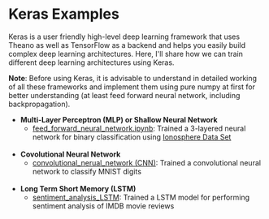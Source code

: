 # Keras Examples

Keras is a user friendly high-level deep learning framework that uses Theano as well as TensorFlow as a backend and helps you easily build complex deep learning architectures. Here, I'll share how we can train different deep learning architectures using Keras.

**Note**: Before using Keras, it is advisable to understand in detailed working of all these frameworks and implement them using pure numpy at first for better understanding (at least feed forward neural network, including backpropagation).

* **Multi-Layer Perceptron (MLP) or Shallow Neural Network**
	* [feed_forward_neural_network.ipynb](https://github.com/Dheeraj2444/keras-examples/blob/master/feed_forward_neural_network.ipynb): Trained a 3-layered neural network for binary classification using [Ionosphere Data Set](https://archive.ics.uci.edu/ml/datasets/ionosphere)<br><br>
* **Covolutional Neural Network**
	* [convolutional_nerual_network (CNN)](https://github.com/Dheeraj2444/keras-examples/blob/master/convolutional_nerual_network.ipynb): Trained a convolutional neural network to classify MNIST digits<br><br>
* **Long Term Short Memory (LSTM)**
	* [sentiment_analysis_LSTM](https://github.com/Dheeraj2444/keras-examples/blob/master/sentiment_analysis_LSTM.ipynb): Trained a LSTM model for performing sentiment analysis of IMDB movie reviews<br><br>